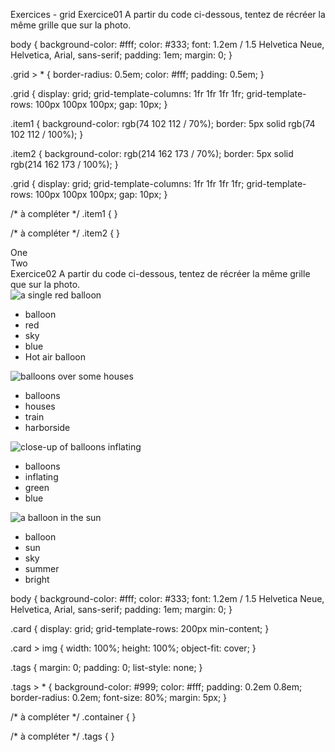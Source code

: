 Exercices - grid
Exercice01
A partir du code ci-dessous, tentez de récréer la même grille que sur la photo.



body {
  background-color: #fff;
  color: #333;
  font: 1.2em / 1.5 Helvetica Neue, Helvetica, Arial, sans-serif;
  padding: 1em;
  margin: 0;
}

.grid > * {
  border-radius: 0.5em;
  color: #fff;
  padding: 0.5em;
}

.grid {
  display: grid;
  grid-template-columns: 1fr 1fr 1fr 1fr;
  grid-template-rows: 100px 100px 100px;
  gap: 10px;
}

.item1 {
  background-color: rgb(74 102 112 / 70%);
  border: 5px solid rgb(74 102 112 / 100%);
}

.item2 {
  background-color: rgb(214 162 173 / 70%);
  border: 5px solid rgb(214 162 173 / 100%);
}

.grid {
  display: grid;
  grid-template-columns: 1fr 1fr 1fr 1fr;
  grid-template-rows: 100px 100px 100px;
  gap: 10px;
}

/* à compléter */
.item1 {
}

/* à compléter */
.item2 {
}
<div class="grid">
  <div class="item1">One</div>
  <div class="item2">Two</div>
</div>
Exercice02
A partir du code ci-dessous, tentez de récréer la même grille que sur la photo.



<div class="container">
  <div class="card">
    <img src="balloons1.jpg" alt="a single red balloon" />
    <ul class="tags">
      <li>balloon</li>
      <li>red</li>
      <li>sky</li>
      <li>blue</li>
      <li>Hot air balloon</li>
    </ul>
  </div>
  <div class="card">
    <img src="balloons2.jpg" alt="balloons over some houses" />
    <ul class="tags">
      <li>balloons</li>
      <li>houses</li>
      <li>train</li>
      <li>harborside</li>
    </ul>
  </div>
  <div class="card">
    <img src="balloons3.jpg" alt="close-up of balloons inflating" />
    <ul class="tags">
      <li>balloons</li>
      <li>inflating</li>
      <li>green</li>
      <li>blue</li>
    </ul>
  </div>
  <div class="card">
    <img src="balloons4.jpg" alt="a balloon in the sun" />
    <ul class="tags">
      <li>balloon</li>
      <li>sun</li>
      <li>sky</li>
      <li>summer</li>
      <li>bright</li>
    </ul>
  </div>
</div>
body {
  background-color: #fff;
  color: #333;
  font: 1.2em / 1.5 Helvetica Neue, Helvetica, Arial, sans-serif;
  padding: 1em;
  margin: 0;
}

.card {
  display: grid;
  grid-template-rows: 200px min-content;
}

.card > img {
  width: 100%;
  height: 100%;
  object-fit: cover;
}

.tags {
  margin: 0;
  padding: 0;
  list-style: none;
}

.tags > * {
  background-color: #999;
  color: #fff;
  padding: 0.2em 0.8em;
  border-radius: 0.2em;
  font-size: 80%;
  margin: 5px;
}

/* à compléter */
.container {
}

/* à compléter */
.tags {
}